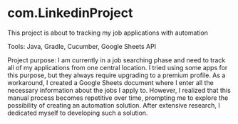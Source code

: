 # com.LinkedinProject
This project is about to tracking my job applications with automation

Tools:
Java, Gradle, Cucumber, Google Sheets API

Project purpose:
I am currently in a job searching phase and need to track all of my applications from one central location. I tried using some apps for this purpose, but they always require upgrading to a premium profile. As a workaround, I created a Google Sheets document where I enter all the necessary information about the jobs I apply to. 
However, I realized that this manual process becomes repetitive over time, prompting me to explore the possibility of creating an automation solution. 
After extensive research, I dedicated myself to developing such a solution.

